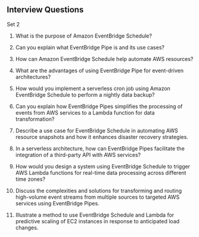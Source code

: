 Interview Questions
-------------------

Set 2

1. What is the purpose of Amazon EventBridge Schedule?

2. Can you explain what EventBridge Pipe is and its use cases?

3. How can Amazon EventBridge Schedule help automate AWS resources?

4. What are the advantages of using EventBridge Pipe for event-driven architectures?

5. How would you implement a serverless cron job using Amazon EventBridge Schedule to
perform a nightly data backup?

6. Can you explain how EventBridge Pipes simplifies the processing of events from AWS
services to a Lambda function for data transformation?

7. Describe a use case for EventBridge Schedule in automating AWS resource snapshots
and how it enhances disaster recovery strategies.

8. In a serverless architecture, how can EventBridge Pipes facilitate the integration of a
third-party API with AWS services?

9. How would you design a system using EventBridge Schedule to trigger AWS Lambda
functions for real-time data processing across different time zones?

10. Discuss the complexities and solutions for transforming and routing high-volume event
streams from multiple sources to targeted AWS services using EventBridge Pipes.

11. Illustrate a method to use EventBridge Schedule and Lambda for predictive scaling of
EC2 instances in response to anticipated load changes.

